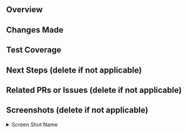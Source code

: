 <!-- IF A SECTION IS NOT APPLICABLE TO YOU, PLEASE DELETE IT!! -->

<!-- Your title should be able to summarize what changes you've made in one sentence. For example: "Exclude staff from the check for follows". For stacked PRs, please indicate clearly in the title where in the stack you are. For example: "[Eatery Refactor][4/5] Converted all files to MVP model" -->


## Overview

<!-- Summarize your changes here. -->



## Changes Made

<!-- Include details of what your changes actually are and how it is intended to work. -->



## Test Coverage

<!-- Describe how you tested this feature. Manual testing and/or unit testing. Please include repro steps and/or how to turn the feature on if applicable. -->



## Next Steps (delete if not applicable)

<!-- If this is part of a multi-PR change, please describe what changes you plan on addressing in future PRs. -->



## Related PRs or Issues (delete if not applicable)

<!-- List related PRs against other branches/repositories. -->



## Screenshots (delete if not applicable)

<!-- This could include of screenshots of the new feature / proof that the changes work. -->

<details>

  <summary>Screen Shot Name</summary>


  <!-- Insert file link here. Newlines above and below your link are necessary for this to work. -->
  

</details>